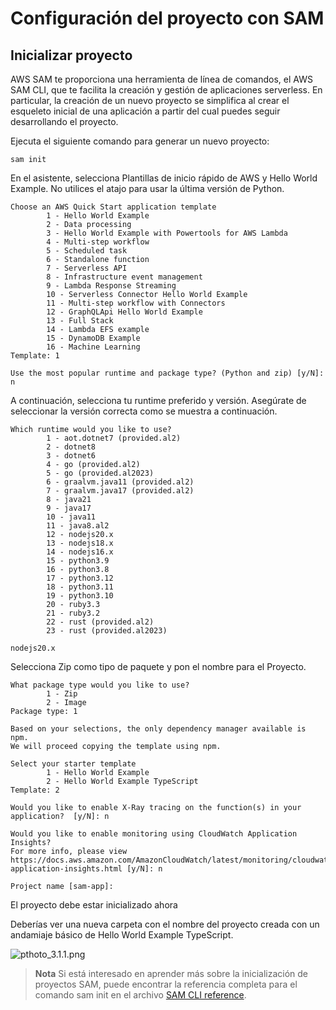 # Configuración del proyecto con SAM

## Inicializar proyecto

AWS SAM te proporciona una herramienta de línea de comandos, el AWS SAM CLI, que te facilita la creación y gestión 
de aplicaciones serverless. En particular, la creación de un nuevo proyecto se simplifica al crear el esqueleto 
inicial de una aplicación a partir del cual puedes seguir desarrollando el proyecto.

Ejecuta el siguiente comando para generar un nuevo proyecto:

```shell
sam init
```

En el asistente, selecciona Plantillas de inicio rápido de AWS y Hello World Example. No utilices el atajo para usar 
la última versión de Python.

```
Choose an AWS Quick Start application template
        1 - Hello World Example
        2 - Data processing
        3 - Hello World Example with Powertools for AWS Lambda
        4 - Multi-step workflow
        5 - Scheduled task
        6 - Standalone function
        7 - Serverless API
        8 - Infrastructure event management
        9 - Lambda Response Streaming
        10 - Serverless Connector Hello World Example
        11 - Multi-step workflow with Connectors
        12 - GraphQLApi Hello World Example
        13 - Full Stack
        14 - Lambda EFS example
        15 - DynamoDB Example
        16 - Machine Learning
Template: 1

Use the most popular runtime and package type? (Python and zip) [y/N]: n
```

A continuación, selecciona tu runtime preferido y versión. Asegúrate de seleccionar la versión correcta 
como se muestra a continuación.

```
Which runtime would you like to use?
        1 - aot.dotnet7 (provided.al2)
        2 - dotnet8
        3 - dotnet6
        4 - go (provided.al2)
        5 - go (provided.al2023)
        6 - graalvm.java11 (provided.al2)
        7 - graalvm.java17 (provided.al2)
        8 - java21
        9 - java17
        10 - java11
        11 - java8.al2
        12 - nodejs20.x
        13 - nodejs18.x
        14 - nodejs16.x
        15 - python3.9
        16 - python3.8
        17 - python3.12
        18 - python3.11
        19 - python3.10
        20 - ruby3.3
        21 - ruby3.2
        22 - rust (provided.al2)
        23 - rust (provided.al2023)
```

```
nodejs20.x
```

Selecciona Zip como tipo de paquete y pon el nombre para el Proyecto.

```
What package type would you like to use?
        1 - Zip
        2 - Image
Package type: 1

Based on your selections, the only dependency manager available is npm.
We will proceed copying the template using npm.

Select your starter template
        1 - Hello World Example
        2 - Hello World Example TypeScript
Template: 2

Would you like to enable X-Ray tracing on the function(s) in your application?  [y/N]: n

Would you like to enable monitoring using CloudWatch Application Insights?
For more info, please view https://docs.aws.amazon.com/AmazonCloudWatch/latest/monitoring/cloudwatch-application-insights.html [y/N]: n

Project name [sam-app]:
```
El proyecto debe estar inicializado ahora

Deberías ver una nueva carpeta con el nombre del proyecto creada con un andamiaje básico de Hello World Example TypeScript.

![pthoto_3.1.1.png](pthoto_3.1.1.png)


> **Nota**
> Si está interesado en aprender más sobre la inicialización de proyectos SAM, 
> puede encontrar la referencia completa para el comando sam init en el archivo [SAM CLI reference](https://docs.aws.amazon.com/serverless-application-model/latest/developerguide/sam-cli-command-reference-sam-init.html).